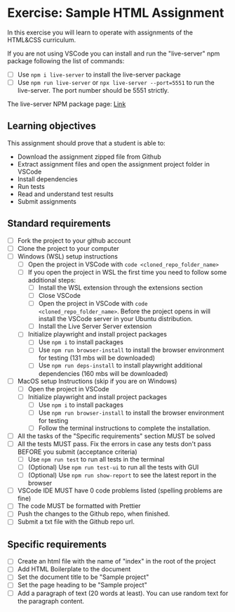 # Exercise: Sample HTML Assignment

In this exercise you will learn to operate with assignments of the HTML&CSS curriculum.

If you are not using VSCode you can install and run the "live-server" npm package following the list of commands:

- [ ] Use `npm i live-server` to install the live-server package
- [ ] Use `npm run live-server` or `npx live-server --port=5551` to run the live-server. The port number should be 5551 strictly.

The live-server NPM package page: [Link](https://www.npmjs.com/package/live-server)

## Learning objectives

This assignment should prove that a student is able to:

- Download the assignment zipped file from Github
- Extract assignment files and open the assignment project folder in VSCode
- Install dependencies
- Run tests
- Read and understand test results
- Submit assignments

## Standard requirements

- [ ] Fork the project to your github account
- [ ] Clone the project to your computer
- [ ] Windows (WSL) setup instructions
  - [ ] Open the project in VSCode with `code <cloned_repo_folder_name>`
  - [ ] If you open the project in WSL the first time you need to follow some additional steps:
    - [ ] Install the WSL extension through the extensions section
    - [ ] Close VSCode
    - [ ] Open the project in VSCode with `code <cloned_repo_folder_name>`. Before the project opens in will install the VSCode server in your Ubuntu distribution.
    - [ ] Install the Live Server Server extension
  - [ ] Initialize playwright and install project packages
    - [ ] Use `npm i` to install packages
    - [ ] Use `npm run browser-install` to install the browser environment for testing (131 mbs will be downloaded)
    - [ ] Use `npm run deps-install` to install playwright additional dependencies (160 mbs will be downloaded)
- [ ] MacOS setup Instructions (skip if you are on Windows)
  - [ ] Open the project in VSCode
  - [ ] Initialize playwright and install project packages
    - [ ] Use `npm i` to install packages
    - [ ] Use `npm run browser-install` to install the browser environment for testing
    - [ ] Follow the terminal instructions to complete the installation.
- [ ] All the tasks of the "Specific requirements" section MUST be solved
- [ ] All the tests MUST pass. Fix the errors in case any tests don't pass BEFORE you submit (acceptance criteria)
  - [ ] Use `npm run test` to run all tests in the terminal
  - [ ] (Optional) Use `npm run test-ui` to run all the tests with GUI
  - [ ] (Optional) Use `npm run show-report` to see the latest report in the browser
- [ ] VSCode IDE MUST have 0 code problems listed (spelling problems are fine)
- [ ] The code MUST be formatted with Prettier
- [ ] Push the changes to the Github repo, when finished.
- [ ] Submit a txt file with the Github repo url.

## Specific requirements

- [ ] Create an html file with the name of "index" in the root of the project
- [ ] Add HTML Boilerplate to the document
- [ ] Set the document title to be "Sample project"
- [ ] Set the page heading to be "Sample project"
- [ ] Add a paragraph of text (20 words at least). You can use random text for the paragraph content.
